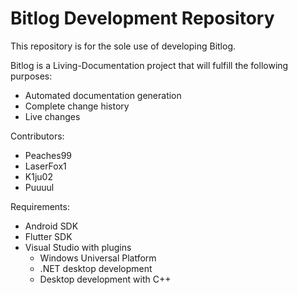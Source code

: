 # Bitlog Development Repository

This repository is for the sole use of developing Bitlog.

Bitlog is a Living-Documentation project that will fulfill the following purposes:
* Automated documentation generation
* Complete change history
* Live changes


Contributors:
* Peaches99
* LaserFox1
* K1ju02
* Puuuul

Requirements:
* Android SDK  
* Flutter SDK 
* Visual Studio with plugins
    - Windows Universal Platform
    - .NET desktop development
    - Desktop development with C++
